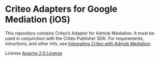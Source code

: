 # Criteo Adapters for Google Mediation (iOS)

This repository contains Criteo’s Adapter for Admob Mediation. It must be used in conjunction with the Criteo Publisher SDK. For requirements, intructions, and other info, see [Integrating Criteo with Admob Mediation](https://publisherdocs.criteotilt.com/app/ios/mediation/admob/).

License
[Apache 2.0 License](http://www.apache.org/licenses/LICENSE-2.0.html)
